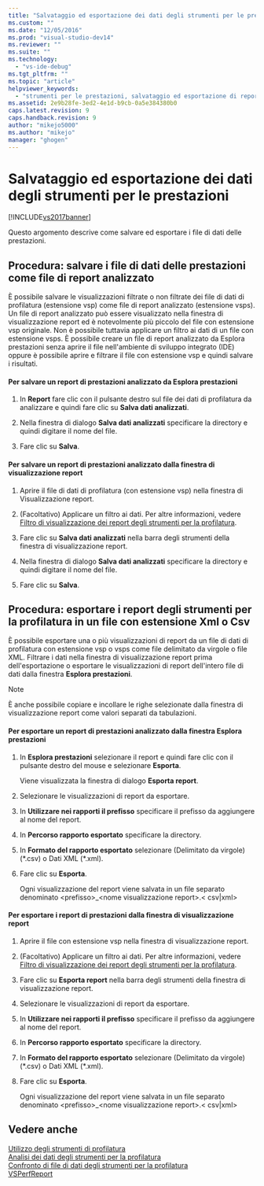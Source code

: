 ```yaml
---
title: "Salvataggio ed esportazione dei dati degli strumenti per le prestazioni | Microsoft Docs"
ms.custom: ""
ms.date: "12/05/2016"
ms.prod: "visual-studio-dev14"
ms.reviewer: ""
ms.suite: ""
ms.technology: 
  - "vs-ide-debug"
ms.tgt_pltfrm: ""
ms.topic: "article"
helpviewer_keywords: 
  - "strumenti per le prestazioni, salvataggio ed esportazione di report"
ms.assetid: 2e9b28fe-3ed2-4e1d-b9cb-0a5e384380b0
caps.latest.revision: 9
caps.handback.revision: 9
author: "mikejo5000"
ms.author: "mikejo"
manager: "ghogen"
---
```

# Salvataggio ed esportazione dei dati degli strumenti per le prestazioni
[!INCLUDE[vs2017banner](../code-quality/includes/vs2017banner.md)]

Questo argomento descrive come salvare ed esportare i file di dati delle prestazioni.  
  
##  <a name="BKMK_Save_Profiler_Data_Files_As_Analyzed_Report_Files"></a> Procedura: salvare i file di dati delle prestazioni come file di report analizzato  
 È possibile salvare le visualizzazioni filtrate o non filtrate dei file di dati di profilatura \(estensione vsp\) come file di report analizzato \(estensione vsps\). Un file di report analizzato può essere visualizzato nella finestra di visualizzazione report ed è notevolmente più piccolo del file con estensione vsp originale. Non è possibile tuttavia applicare un filtro ai dati di un file con estensione vsps. È possibile creare un file di report analizzato da Esplora prestazioni senza aprire il file nell'ambiente di sviluppo integrato \(IDE\) oppure è possibile aprire e filtrare il file con estensione vsp e quindi salvare i risultati.  
  
#### Per salvare un report di prestazioni analizzato da Esplora prestazioni  
  
1.  In **Report** fare clic con il pulsante destro sul file dei dati di profilatura da analizzare e quindi fare clic su **Salva dati analizzati**.  
  
2.  Nella finestra di dialogo **Salva dati analizzati** specificare la directory e quindi digitare il nome del file.  
  
3.  Fare clic su **Salva**.  
  
#### Per salvare un report di prestazioni analizzato dalla finestra di visualizzazione report  
  
1.  Aprire il file di dati di profilatura \(con estensione vsp\) nella finestra di Visualizzazione report.  
  
2.  \(Facoltativo\) Applicare un filtro ai dati. Per altre informazioni, vedere [Filtro di visualizzazione dei report degli strumenti per la profilatura](../profiling/performance-report-view-filter.md).  
  
3.  Fare clic su **Salva dati analizzati** nella barra degli strumenti della finestra di visualizzazione report.  
  
4.  Nella finestra di dialogo **Salva dati analizzati** specificare la directory e quindi digitare il nome del file.  
  
5.  Fare clic su **Salva**.  
  
## Procedura: esportare i report degli strumenti per la profilatura in un file con estensione Xml o Csv  
 È possibile esportare una o più visualizzazioni di report da un file di dati di profilatura con estensione vsp o vsps come file delimitato da virgole o file XML. Filtrare i dati nella finestra di visualizzazione report prima dell'esportazione o esportare le visualizzazioni di report dell'intero file di dati dalla finestra **Esplora prestazioni**.  
  
> [!NOTE]
>  È anche possibile copiare e incollare le righe selezionate dalla finestra di visualizzazione report come valori separati da tabulazioni.  
  
#### Per esportare un report di prestazioni analizzato dalla finestra Esplora prestazioni  
  
1.  In **Esplora prestazioni** selezionare il report e quindi fare clic con il pulsante destro del mouse e selezionare **Esporta**.  
  
     Viene visualizzata la finestra di dialogo **Esporta report**.  
  
2.  Selezionare le visualizzazioni di report da esportare.  
  
3.  In **Utilizzare nei rapporti il prefisso** specificare il prefisso da aggiungere al nome del report.  
  
4.  In **Percorso rapporto esportato** specificare la directory.  
  
5.  In **Formato del rapporto esportato** selezionare \(Delimitato da virgole\) \(\*.csv\) o Dati XML \(\*.xml\).  
  
6.  Fare clic su **Esporta**.  
  
     Ogni visualizzazione del report viene salvata in un file separato denominato \<prefisso\>\_\<nome visualizzazione report\>.\< csv&#124;xml\>  
  
#### Per esportare i report di prestazioni dalla finestra di visualizzazione report  
  
1.  Aprire il file con estensione vsp nella finestra di visualizzazione report.  
  
2.  \(Facoltativo\) Applicare un filtro ai dati. Per altre informazioni, vedere [Filtro di visualizzazione dei report degli strumenti per la profilatura](../profiling/performance-report-view-filter.md).  
  
3.  Fare clic su **Esporta report** nella barra degli strumenti della finestra di visualizzazione report.  
  
4.  Selezionare le visualizzazioni di report da esportare.  
  
5.  In **Utilizzare nei rapporti il prefisso** specificare il prefisso da aggiungere al nome del report.  
  
6.  In **Percorso rapporto esportato** specificare la directory.  
  
7.  In **Formato del rapporto esportato** selezionare \(Delimitato da virgole\) \(\*.csv\) o Dati XML \(\*.xml\).  
  
8.  Fare clic su **Esporta**.  
  
     Ogni visualizzazione del report viene salvata in un file separato denominato \<prefisso\>\_\<nome visualizzazione report\>.\< csv&#124;xml\>  
  
## Vedere anche  
 [Utilizzo degli strumenti di profilatura](../profiling/performance-explorer.md)   
 [Analisi dei dati degli strumenti per la profilatura](../profiling/analyzing-performance-tools-data.md)   
 [Confronto di file di dati degli strumenti per la profilatura](../profiling/comparing-performance-data-files.md)   
 [VSPerfReport](../profiling/vsperfreport.md)